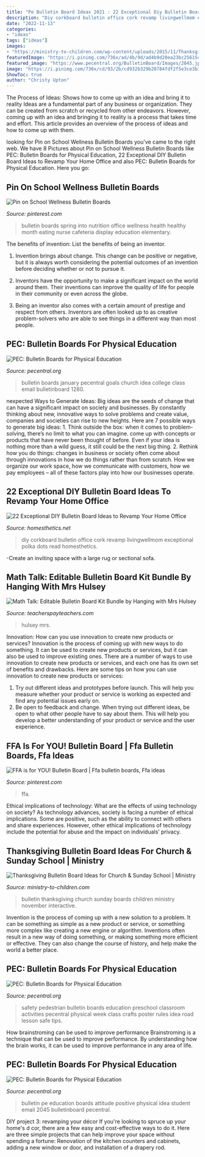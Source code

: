 ```yaml
---
title: "Pe Bulletin Board Ideas 2021 : 22 Exceptional Diy Bulletin Board Ideas To Revamp Your Home Office"
description: "Diy corkboard bulletin office cork revamp livingwellmom exceptional polka dots read homesthetics"
date: "2022-11-13"
categories:
- "ideas"
tags: ["ideas"]
images:
- "https://ministry-to-children.com/wp-content/uploads/2015/11/Thanksgiving-Bulletin.jpg"
featuredImage: "https://i.pinimg.com/736x/ad/4b/9d/ad4b9d20ea23bc25615cbfa10729ad35.jpg"
featured_image: "https://www.pecentral.org/BulletinBoard/Images/2045.jpg"
image: "https://i.pinimg.com/736x/cd/93/2b/cd932b329b20784fdf2f5e3ce3b37218.jpg"
ShowToc: true
author: "Christy Upton"
---
```



The Process of Ideas: Shows how to come up with an idea and bring it to reality
Ideas are a fundamental part of any business or organization. They can be created from scratch or recycled from other endeavors. However, coming up with an idea and bringing it to reality is a process that takes time and effort. This article provides an overview of the process of ideas and how to come up with them.

	

		
looking for Pin on School Wellness Bulletin Boards you've came to the right web. We have 8 Pictures about Pin on School Wellness Bulletin Boards like PEC: Bulletin Boards for Physical Education, 22 Exceptional DIY Bulletin Board Ideas to Revamp Your Home Office and also PEC: Bulletin Boards for Physical Education. Here you go:
		
    
## Pin On School Wellness Bulletin Boards

<img loading=lazy src="https://i.pinimg.com/736x/ad/4b/9d/ad4b9d20ea23bc25615cbfa10729ad35.jpg" onerror="this.onerror=null;this.src='https://tse3.mm.bing.net/th?id=OIP.adcTrxE-3jidBUZHjBIVRAHaFj&amp;pid=15.1';" alt="Pin on School Wellness Bulletin Boards">

_Source: pinterest.com_

>bulletin boards spring into nutrition office wellness health healthy month eating nurse cafeteria display education elementary. 

	

The benefits of invention: List the benefits of being an inventor.
1. Invention brings about change. This change can be positive or negative, but it is always worth considering the potential outcomes of an invention before deciding whether or not to pursue it.
2. Inventors have the opportunity to make a significant impact on the world around them. Their inventions can improve the quality of life for people in their community or even across the globe.

3. Being an inventor also comes with a certain amount of prestige and respect from others. Inventors are often looked up to as creative problem-solvers who are able to see things in a different way than most people.

    
## PEC: Bulletin Boards For Physical Education

<img loading=lazy src="http://www.pecentral.org/BulletinBoard/Images/1280.jpg" onerror="this.onerror=null;this.src='https://tse3.mm.bing.net/th?id=OIP.rQduiz78yzVB_lP3DdxGvAHaFj&amp;pid=15.1';" alt="PEC: Bulletin Boards for Physical Education">

_Source: pecentral.org_

>bulletin boards january pecentral goals church idea college class email bulletinboard 1280. 

	

nexpected Ways to Generate Ideas:
Big ideas are the seeds of change that can have a significant impact on society and businesses. By constantly thinking about new, innovative ways to solve problems and create value, companies and societies can rise to new heights. Here are 7 possible ways to generate big ideas: 1. Think outside the box: when it comes to problem-solving, there’s no limit to what you can imagine. come up with concepts or products that have never been thought of before. Even if your idea is nothing more than a wild guess, it still could be the next big thing. 2. Rethink how you do things: changes in business or society often come about through innovations in how we do things rather than from scratch. How we organize our work space, how we communicate with customers, how we pay employees – all of these factors play into how our businesses operate.

    
## 22 Exceptional DIY Bulletin Board Ideas To Revamp Your Home Office

<img loading=lazy src="https://cdn.homesthetics.net/wp-content/uploads/2017/01/89f73e1ebe639887525d5e6cd940e684.jpg" onerror="this.onerror=null;this.src='https://tse4.mm.bing.net/th?id=OIP.4OvJwijZM2PwJoj3w_rT5QHaPD&amp;pid=15.1';" alt="22 Exceptional DIY Bulletin Board Ideas to Revamp Your Home Office">

_Source: homesthetics.net_

>diy corkboard bulletin office cork revamp livingwellmom exceptional polka dots read homesthetics. 

	

-Create an inviting space with a large rug or sectional sofa.

    
## Math Talk: Editable Bulletin Board Kit Bundle By Hanging With Mrs Hulsey

<img loading=lazy src="https://ecdn.teacherspayteachers.com/thumbitem/Math-Talk-Editable-Bulletin-Board-Kit-3313719-1609161745/original-3313719-1.jpg" onerror="this.onerror=null;this.src='https://tse3.mm.bing.net/th?id=OIP.0ZQPA6sFYG8-cQuWRGKM_AAAAA&amp;pid=15.1';" alt="Math Talk: Editable Bulletin Board Kit Bundle by Hanging with Mrs Hulsey">

_Source: teacherspayteachers.com_

>hulsey mrs. 

	

Innovation: How can you use innovation to create new products or services?
Innovation is the process of coming up with new ways to do something. It can be used to create new products or services, but it can also be used to improve existing ones. There are a number of ways to use innovation to create new products or services, and each one has its own set of benefits and drawbacks. Here are some tips on how you can use innovation to create new products or services: 
1. Try out different ideas and prototypes before launch. This will help you measure whether your product or service is working as expected and find any potential issues early on. 
2. Be open to feedback and change. When trying out different ideas, be open to what other people have to say about them. This will help you develop a better understanding of your product or service and the user experience. 

    
## FFA Is For YOU! Bulletin Board | Ffa Bulletin Boards, Ffa Ideas

<img loading=lazy src="https://i.pinimg.com/736x/cd/93/2b/cd932b329b20784fdf2f5e3ce3b37218.jpg" onerror="this.onerror=null;this.src='https://tse2.mm.bing.net/th?id=OIP.u2zXufnZgbsCvluUiWJwwQHaJ3&amp;pid=15.1';" alt="FFA is for YOU! Bulletin Board | Ffa bulletin boards, Ffa ideas">

_Source: pinterest.com_

>ffa. 

	

Ethical implications of technology: What are the effects of using technology on society?
As technology advances, society is facing a number of ethical implications. Some are positive, such as the ability to connect with others and share experiences. However, other ethical implications of technology include the potential for abuse and the impact on individuals’ privacy.

    
## Thanksgiving Bulletin Board Ideas For Church &amp; Sunday School | Ministry

<img loading=lazy src="https://ministry-to-children.com/wp-content/uploads/2015/11/Thanksgiving-Bulletin.jpg" onerror="this.onerror=null;this.src='https://tse3.mm.bing.net/th?id=OIP.JJybdX8KwUCudnWxrCJlcgHaFu&amp;pid=15.1';" alt="Thanksgiving Bulletin Board Ideas for Church &amp; Sunday School | Ministry">

_Source: ministry-to-children.com_

>bulletin thanksgiving church sunday boards children ministry november interactive. 

	

Invention is the process of coming up with a new solution to a problem. It can be something as simple as a new product or service, or something more complex like creating a new engine or algorithm. Inventions often result in a new way of doing something, or making something more efficient or effective. They can also change the course of history, and help make the world a better place.

    
## PEC: Bulletin Boards For Physical Education

<img loading=lazy src="https://www.pecentral.org/BulletinBoard/Images/1698.jpg" onerror="this.onerror=null;this.src='https://tse4.mm.bing.net/th?id=OIP.gvM8h3vwJpnRvxFiKWbtiAHaFj&amp;pid=15.1';" alt="PEC: Bulletin Boards for Physical Education">

_Source: pecentral.org_

>safety pedestrian bulletin boards education preschool classroom activities pecentral physical week class crafts poster rules idea road lesson safe tips. 

	

How brainstroming can be used to improve performance
Brainstroming is a technique that can be used to improve performance. By understanding how the brain works, it can be used to improve performance in any area of life.

    
## PEC: Bulletin Boards For Physical Education

<img loading=lazy src="https://www.pecentral.org/BulletinBoard/Images/2045.jpg" onerror="this.onerror=null;this.src='https://tse4.mm.bing.net/th?id=OIP.qQuIKS7heMvw6vff0W2l6AHaFj&amp;pid=15.1';" alt="PEC: Bulletin Boards for Physical Education">

_Source: pecentral.org_

>bulletin pe education boards attitude positive physical idea student email 2045 bulletinboard pecentral. 

	

DIY project 3: revamping your décor
If you're looking to spruce up your home's d cor, there are a few easy and cost-effective ways to do it. Here are three simple projects that can help improve your space without spending a fortune: Renovation of the kitchen counters and cabinets, adding a new window or door, and installation of a drapery rod.

